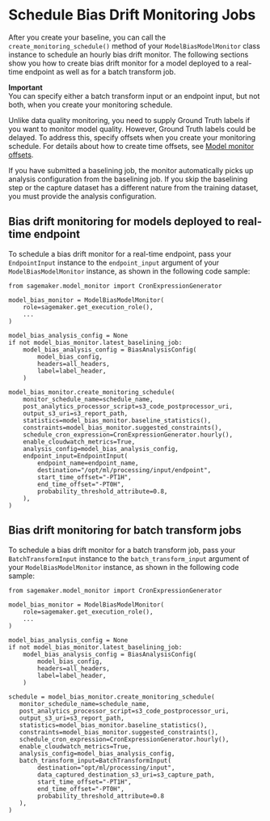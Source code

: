 # Schedule Bias Drift Monitoring Jobs<a name="clarify-model-monitor-bias-drift-schedule"></a>

After you create your baseline, you can call the `create_monitoring_schedule()` method of your `ModelBiasModelMonitor` class instance to schedule an hourly bias drift monitor\. The following sections show you how to create bias drift monitor for a model deployed to a real\-time endpoint as well as for a batch transform job\.

**Important**  
You can specify either a batch transform input or an endpoint input, but not both, when you create your monitoring schedule\.

Unlike data quality monitoring, you need to supply Ground Truth labels if you want to monitor model quality\. However, Ground Truth labels could be delayed\. To address this, specify offsets when you create your monitoring schedule\. For details about how to create time offsets, see [Model monitor offsets](model-monitor-model-quality-schedule.md#model-monitor-model-quality-schedule-offsets)\. 

If you have submitted a baselining job, the monitor automatically picks up analysis configuration from the baselining job\. If you skip the baselining step or the capture dataset has a different nature from the training dataset, you must provide the analysis configuration\.

## Bias drift monitoring for models deployed to real\-time endpoint<a name="model-monitor-bias-quality-rt"></a>

To schedule a bias drift monitor for a real\-time endpoint, pass your `EndpointInput` instance to the `endpoint_input` argument of your `ModelBiasModelMonitor` instance, as shown in the following code sample:

```
from sagemaker.model_monitor import CronExpressionGenerator
            
model_bias_monitor = ModelBiasModelMonitor(
    role=sagemaker.get_execution_role(),
    ...
)

model_bias_analysis_config = None
if not model_bias_monitor.latest_baselining_job:
    model_bias_analysis_config = BiasAnalysisConfig(
        model_bias_config,
        headers=all_headers,
        label=label_header,
    )

model_bias_monitor.create_monitoring_schedule(
    monitor_schedule_name=schedule_name,
    post_analytics_processor_script=s3_code_postprocessor_uri,
    output_s3_uri=s3_report_path,
    statistics=model_bias_monitor.baseline_statistics(),
    constraints=model_bias_monitor.suggested_constraints(),
    schedule_cron_expression=CronExpressionGenerator.hourly(),
    enable_cloudwatch_metrics=True,
    analysis_config=model_bias_analysis_config,
    endpoint_input=EndpointInput(
        endpoint_name=endpoint_name,
        destination="/opt/ml/processing/input/endpoint",
        start_time_offset="-PT1H",
        end_time_offset="-PT0H",
        probability_threshold_attribute=0.8,
    ),
)
```

## Bias drift monitoring for batch transform jobs<a name="model-monitor-bias-quality-bt"></a>

To schedule a bias drift monitor for a batch transform job, pass your `BatchTransformInput` instance to the `batch_transform_input` argument of your `ModelBiasModelMonitor` instance, as shown in the following code sample:

```
from sagemaker.model_monitor import CronExpressionGenerator
                
model_bias_monitor = ModelBiasModelMonitor(
    role=sagemaker.get_execution_role(),
    ...
)

model_bias_analysis_config = None
if not model_bias_monitor.latest_baselining_job:
    model_bias_analysis_config = BiasAnalysisConfig(
        model_bias_config,
        headers=all_headers,
        label=label_header,
    )
    
schedule = model_bias_monitor.create_monitoring_schedule(
   monitor_schedule_name=schedule_name,
   post_analytics_processor_script=s3_code_postprocessor_uri,
   output_s3_uri=s3_report_path,
   statistics=model_bias_monitor.baseline_statistics(),
   constraints=model_bias_monitor.suggested_constraints(),
   schedule_cron_expression=CronExpressionGenerator.hourly(),
   enable_cloudwatch_metrics=True,
   analysis_config=model_bias_analysis_config,
   batch_transform_input=BatchTransformInput(
        destination="opt/ml/processing/input",
        data_captured_destination_s3_uri=s3_capture_path,
        start_time_offset="-PT1H",
        end_time_offset="-PT0H",
        probability_threshold_attribute=0.8
   ),
)
```